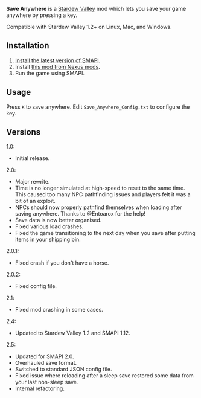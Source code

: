 **Save Anywhere** is a [Stardew Valley](http://stardewvalley.net/) mod which lets you save your
game anywhere by pressing a key.

Compatible with Stardew Valley 1.2+ on Linux, Mac, and Windows.

## Installation
1. [Install the latest version of SMAPI](https://github.com/Pathoschild/SMAPI/releases).
2. Install [this mod from Nexus mods](http://www.nexusmods.com/stardewvalley/mods/444).
3. Run the game using SMAPI.

## Usage
Press `K` to save anywhere. Edit `Save_Anywhere_Config.txt` to configure the key.

## Versions
1.0:
* Initial release.

2.0:
* Major rewrite.
* Time is no longer simulated at high-speed to reset to the same time. This caused too many NPC pathfinding issues and players felt it was a bit of an exploit.
* NPCs should now properly pathfind themselves when loading after saving anywhere. Thanks to @Entoarox for the help!
* Save data is now better organised.
* Fixed various load crashes.
* Fixed the game transitioning to the next day when you save after putting items in your shipping bin.

2.0.1:
* Fixed crash if you don't have a horse.

2.0.2:
* Fixed config file.

2.1:
* Fixed mod crashing in some cases.

2.4:
* Updated to Stardew Valley 1.2 and SMAPI 1.12.

2.5:
* Updated for SMAPI 2.0.
* Overhauled save format.
* Switched to standard JSON config file.
* Fixed issue where reloading after a sleep save restored some data from your last non-sleep save.
* Internal refactoring.
